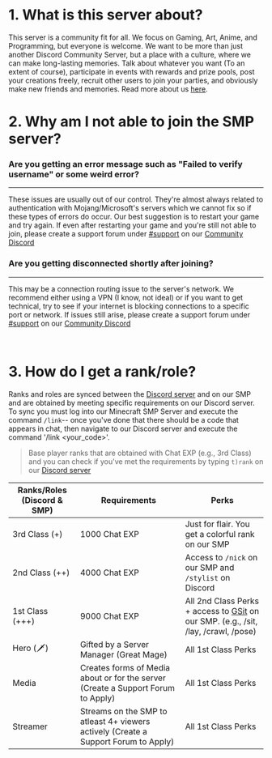 # 1. What is this server about?
This server is a community fit for all. We focus on Gaming, Art, Anime, and Programming, but everyone is welcome. We want to be more than just another Discord Community Server, but a place with a culture, where we can make long-lasting memories. Talk about whatever you want (To an extent of course), participate in events with rewards and prize pools, post your creations freely, recruit other users to join your parties, and obviously make new friends and memories. Read more about us [here](https://wiki.anihaven.site/about/).

# 2. Why am I not able to join the SMP server?

### Are you getting an error message such as "Failed to verify username" or some weird error?
---

These issues are usually out of our control. They're almost always related to authentication with Mojang/Microsoft's servers which we cannot fix so if these types of errors do occur. Our best suggestion is to restart your game and try again. If even after restarting your game and you're still not able to join, please create a support forum under [#support](https://discord.com/channels/1338369899453485088/1376768807661473834) on our [Community Discord](https://discord.anihaven.site/)
<br>
### Are you getting disconnected shortly after joining?
---

This may be a connection routing issue to the server's network. We recommend either using a VPN (I know, not ideal) or if you want to get technical, try to see if your internet is blocking connections to a specific port or network. If issues still arise, please create a support forum under [#support](https://discord.com/channels/1338369899453485088/1376768807661473834) on our [Community Discord](https://discord.anihaven.site/)

<br>

# 3. How do I get a rank/role?

Ranks and roles are synced between the [Discord server](https://discord.anihaven.site/) and on our SMP and are obtained by meeting specific requirements on our Discord server. To sync you must log into our Minecraft SMP Server and execute the command `/link`-- once you've done that there should be a code that appears in chat, then navigate to our Discord server and execute the command '/link <your_code>'. 
<br>
> Base player ranks that are obtained with Chat EXP (e.g., 3rd Class) and you can check if you've met the requirements by typing `t)rank` on our [Discord server](https://discord.anihaven.site/)

|Ranks/Roles (Discord & SMP)   |Requirements                            |Perks
|---------------|-------------------------------------------------|--------------------------------------------------------
|3rd Class (+)  |1000 Chat EXP                                    | Just for flair. You get a colorful rank on our SMP
|2nd Class (++) |4000 Chat EXP                                    | Access to `/nick` on our SMP and `/stylist` on Discord
|1st Class (+++)|9000 Chat EXP                                    | All 2nd Class Perks + access to [GSit](https://smponline.fandom.com/wiki/GSit) on our SMP. (e.g., /sit, /lay, /crawl, /pose)
|Hero (🗡)      |Gifted by a Server Manager (Great Mage)          | All 1st Class Perks
|Media          |Creates forms of Media about or for the server (Create a Support Forum to Apply)| All 1st Class Perks
|Streamer       |Streams on the SMP to atleast 4+ viewers actively (Create a Support Forum to Apply)| All 1st Class Perks


